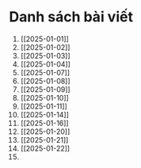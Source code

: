 # Danh sách bài viết
1. [[2025-01-01]]
2. [[2025-01-02]]
3. [[2025-01-03]]
4. [[2025-01-04]]
5. [[2025-01-07]]
6. [[2025-01-08]]
7. [[2025-01-09]]
8. [[2025-01-10]]
9. [[2025-01-11]]
10. [[2025-01-14]]
11. [[2025-01-16]]
12. [[2025-01-20]]
13. [[2025-01-21]]
14. [[2025-01-22]]
15. 